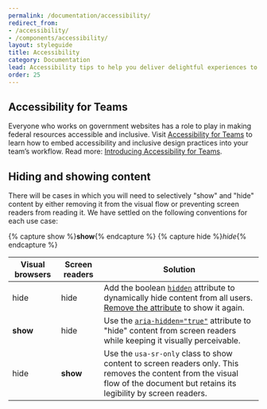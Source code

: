 ```yaml
---
permalink: /documentation/accessibility/
redirect_from:
- /accessibility/
- /components/accessibility/
layout: styleguide
title: Accessibility
category: Documentation
lead: Accessibility tips to help you deliver delightful experiences to all users.
order: 25
---
```


## Accessibility for Teams

Everyone who works on government websites has a role to play in making federal resources accessible and inclusive. Visit [Accessibility for Teams](https://accessibility.digital.gov/) to learn how to embed accessibility and inclusive design practices into your team’s workflow. Read more: [Introducing Accessibility for Teams](https://18f.gsa.gov/2018/07/10/introducing-accessibility-for-teams/).

## Hiding and showing content

There will be cases in which you will need to selectively "show" and "hide"
content by either removing it from the visual flow or preventing screen
readers from reading it. We have settled on the following conventions for each
use case:

{% capture show %}**show**{% endcapture %}
{% capture hide %}_hide_{% endcapture %}

<div class="site-table-wrapper margin-top-4">
  <table class="usa-table--borderless site-table-responsive">
    <thead>
      <tr>
        <th scope="col" class="text-no-wrap">Visual browsers</th>
        <th scope="col" class="text-no-wrap">Screen readers</th>
        <th scope="col" class="text-no-wrap">Solution</th>
      </tr>
    </thead>
    <tr>
      <td scope="row" data-title="Visual browsers">
        <span>
          hide
        </span>
      </td>
      <td data-title="Screen readers">
        <span>
          hide
        </span>
      </td>
      <td data-title="Solution">
        <span>
          Add the boolean <a href="https://developer.mozilla.org/en-US/docs/Web/HTML/Global_attributes/hidden"><code>hidden</code></a> attribute to dynamically hide content from all users. <a href="https://developer.mozilla.org/en-US/docs/Web/API/Element/removeAttribute">Remove the attribute</a> to show it again.
        </span>
      </td>
    </tr>
    <tr>
      <td scope="row" data-title="Visual browsers">
        <span>
          <strong>show</strong>
        </span>
      </td>
      <td data-title="Screen readers">
        <span>
          hide
        </span>
      </td>
      <td data-title="Solution">
        <span>
          Use the <a href="https://developer.mozilla.org/en-US/docs/Web/HTML/Global_attributes/hidden"><code>aria-hidden="true"</code></a> attribute to "hide" content from screen readers while keeping it visually perceivable.
        </span>
      </td>
    </tr>
    <tr>
      <td scope="row" data-title="Visual browsers">
        <span>
          hide
        </span>
      </td>
      <td data-title="Screen readers">
        <span>
          <strong>show</strong>
        </span>
      </td>
      <td data-title="Solution">
        <span>
          Use the <code>usa-sr-only</code> class to show content to screen readers only. This removes the content from the visual flow of the document but retains its legibility by screen readers.
        </span>
      </td>
    </tr>
  </table>
</div>
